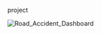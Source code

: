 project


![Road_Accident_Dashboard](https://github.com/user-attachments/assets/407a2455-8c2a-4b57-a4ee-d04d3f416751)
